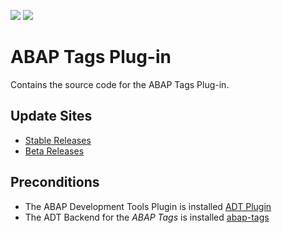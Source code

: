 ![](https://img.shields.io/badge/Java-SE17+-green) ![](https://img.shields.io/badge/eclipse-2020--09+-green)

# ABAP Tags Plug-in

Contains the source code for the ABAP Tags Plug-in.

## Update Sites

- [Stable Releases](https://eclipse.devepos.com/latest)  
- [Beta Releases](https://eclipse.devepos.com/dev)

## Preconditions

- The ABAP Development Tools Plugin is installed [ADT Plugin](https://tools.hana.ondemand.com/)
- The ADT Backend for the _ABAP Tags_ is installed [abap-tags](https://github.com/DevEpos/abap-tags-backend)
